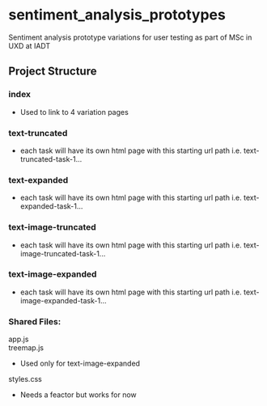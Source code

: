 # sentiment_analysis_prototypes
Sentiment analysis prototype variations for user testing as part of MSc in UXD at IADT

## Project Structure
### index
- Used to link to 4 variation pages

### text-truncated
- each task will have its own html page with this starting url path i.e. text-truncated-task-1...

### text-expanded
- each task will have its own html page with this starting url path i.e. text-expanded-task-1...

### text-image-truncated 
- each task will have its own html page with this starting url path i.e. text-image-truncated-task-1...

### text-image-expanded 
- each task will have its own html page with this starting url path i.e. text-image-expanded-task-1...


### Shared Files:
app.js </br>
treemap.js </br>
- Used only for text-image-expanded

styles.css </br>
- Needs a feactor but works for now
